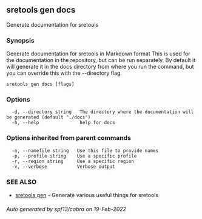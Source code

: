 ## sretools gen docs

Generate documentation for sretools

### Synopsis

Generate documentation for sretools in Markdown format
This is used for the documentation in the repository, but can be run separately. By default it will generate it in the docs directory from where you run the command, but you can override this with the --directory flag.

```
sretools gen docs [flags]
```

### Options

```
  -d, --directory string   The directory where the documentation will be generated (default "./docs")
  -h, --help               help for docs
```

### Options inherited from parent commands

```
  -n, --namefile string   Use this file to provide names
  -p, --profile string    Use a specific profile
  -r, --region string     Use a specific region
  -v, --verbose           Verbose output
```

### SEE ALSO

* [sretools gen](sretools_gen.md)	 - Generate various useful things for sretools

###### Auto generated by spf13/cobra on 19-Feb-2022
